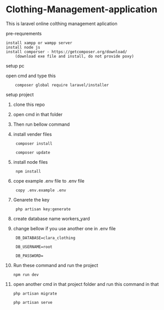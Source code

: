 # Clothing-Management-application

This is laravel online colthing management aplication

pre-requrements

    install xampp or wampp server
    install node js
    install comporser - https://getcomposer.org/download/
        (download exe file and install, do not provide poxy)
    
setup pc 

open cmd and type this

        composer global require laravel/installer
    
setup project

1. clone this repo

2. open cmd in that folder

3. Then run bellow command

4. install vender files

        composer install

        composer update

5. install node files

        npm install

6. cope example .env file to .env file

        copy .env.example .env

7. Genarete the key

        php artisan key:generate   

8. create database name workers_yard

9. change bellow if you use another one in .env file

        DB_DATABASE=clara_clothing

        DB_USERNAME=root

        DB_PASSWORD=

10. Run these command and run the project

        npm run dev

11. open another cmd in that project folder and run this command in that

        php artisan migrate

        php artisan serve
